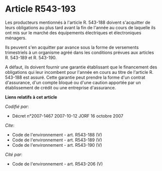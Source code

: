 # Article R543-193

Les producteurs mentionnés à l'article R. 543-188 doivent s'acquitter de leurs obligations au plus tard avant la fin de
l'année au cours de laquelle ils ont mis sur le marché des équipements électriques et électroniques ménagers.

Ils peuvent s'en acquitter par avance sous la forme de versements trimestriels à un organisme agréé dans les conditions
prévues aux articles R. 543-189 et R. 543-190.

A défaut, ils doivent fournir une garantie établissant que le financement des obligations qui leur incombent pour l'année en
cours au titre de l'article R. 543-188 est assuré. Cette garantie peut prendre la forme d'un contrat d'assurance, d'un compte
bloqué ou d'une caution apportée par un établissement de crédit ou une entreprise d'assurance.

**Liens relatifs à cet article**

_Codifié par_:

  - Décret n°2007-1467 2007-10-12 JORF 16 octobre 2007

_Cite_:

  - Code de l'environnement - art. R543-188 (V)
  - Code de l'environnement - art. R543-189 (V)
  - Code de l'environnement - art. R543-190 (V)

_Cité par_:

  - Code de l'environnement - art. R543-206 (V)
